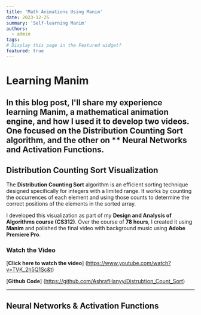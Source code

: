 ```yaml
---
title: 'Math Animations Using Manim'
date: 2023-12-25
summary: 'Self-learning Manim'
authors:
  - admin
tags: 
# Display this page in the Featured widget?
featured: true
---
```

# Learning Manim

In this blog post, I'll share my experience learning **Manim**, a mathematical animation engine, and how I used it to develop two videos. One focused on the **Distribution Counting Sort** algorithm, and the other on ** **Neural Networks and Activation Functions**. 
---

## Distribution Counting Sort Visualization

The **Distribution Counting Sort** algorithm is an efficient sorting technique designed specifically for integers with a limited range. It works by counting the occurrences of each element and using those counts to determine the correct positions of the elements in the sorted array.

I developed this visualization as part of my **Design and Analysis of Algorithms course (CS312)**. Over the course of **78 hours**, I created it using **Manim** and polished the final video with background music using **Adobe Premiere Pro**.


### Watch the Video

[**Click here to watch the video**] (https://www.youtube.com/watch?v=TVK_2h5Q1Sc&t)


[**Github Code**] (https://github.com/AshrafHanyy/Distrubtion_Count_Sort)

---

## Neural Networks & Activation Functions



